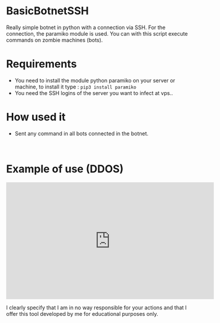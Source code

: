 # BasicBotnetSSH
 Really simple botnet in python with a connection via SSH. For the connection, the paramiko module is used. You can with this script execute commands on zombie machines (bots).

# Requirements
- You need to install the module python paramiko on your server or machine, to install it type : `pip3 install paramiko`
- You need the SSH logins of the server you want to infect at vps..

# How used it
- Sent any command in all bots connected in the botnet.
<img src="https://cdn.discordapp.com/attachments/758355912426782762/828720241206362122/unknown.png" alt="" />
<img src="https://cdn.discordapp.com/attachments/758355912426782762/828720417924972554/unknown.png" alt="" />

# Example of use (DDOS)

<iframe width="560" height="315" src="https://www.youtube.com/embed/wuyhQ3a4jEo" title="YouTube video player" frameborder="0" allow="accelerometer; autoplay; clipboard-write; encrypted-media; gyroscope; picture-in-picture" allowfullscreen></iframe>

I clearly specify that I am in no way responsible for your actions and that I offer this tool developed by me for educational purposes only.


